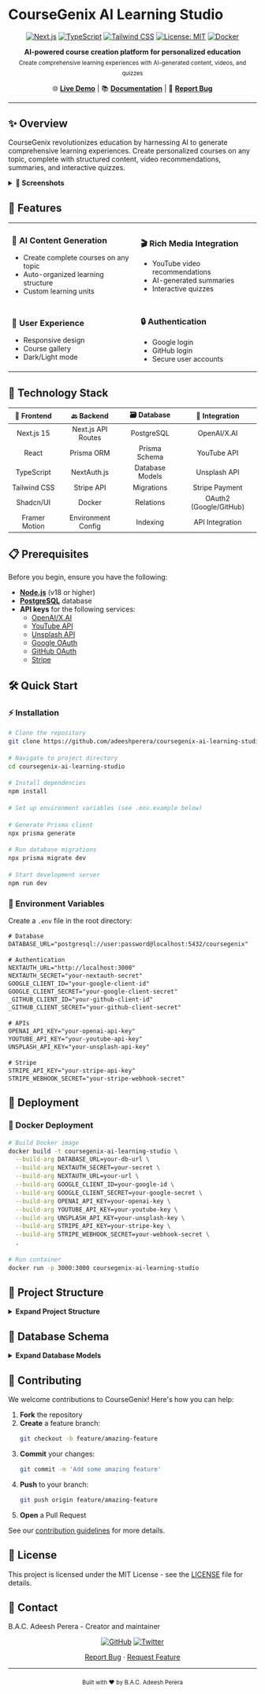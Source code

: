 # CourseGenix AI Learning Studio

<div align="center">

[![Next.js](https://img.shields.io/badge/Next.js-15-000000?style=for-the-badge&logo=next.js&logoColor=white)](https://nextjs.org/)
[![TypeScript](https://img.shields.io/badge/TypeScript-007ACC?style=for-the-badge&logo=typescript&logoColor=white)](https://www.typescriptlang.org/)
[![Tailwind CSS](https://img.shields.io/badge/Tailwind_CSS-38B2AC?style=for-the-badge&logo=tailwind-css&logoColor=white)](https://tailwindcss.com/)
[![License: MIT](https://img.shields.io/badge/License-MIT-yellow.svg?style=for-the-badge)](https://opensource.org/licenses/MIT)
[![Docker](https://img.shields.io/badge/Docker-2496ED?style=for-the-badge&logo=docker&logoColor=white)](https://www.docker.com/)

</div>

<p align="center">
  <b>AI-powered course creation platform for personalized education</b><br>
  <sub>Create comprehensive learning experiences with AI-generated content, videos, and quizzes</sub>
</p>

<div align="center">
  
🌐 **[Live Demo](https://app.coursegenix.me/)** | 📚 **[Documentation](https://github.com/adeeshperera/coursegenix-ai-learning-studio)** | 🐞 **[Report Bug](https://github.com/adeeshperera/coursegenix-ai-learning-studio/issues)**

</div>

---

## ✨ Overview

CourseGenix revolutionizes education by harnessing AI to generate comprehensive learning experiences. Create personalized courses on any topic, complete with structured content, video recommendations, summaries, and interactive quizzes.

<details>
<summary><b>📸 Screenshots</b></summary>
<br>
<img src="coursegenix-ai-learning-studio/public/Screenshot - CourseGenix AI Learning Studio.png" alt="CourseGenix AI Learning Studio Screenshot" width="800" />
</details>

## 🚀 Features

<table>
  <tr>
    <td>
      <h3>🧠 AI Content Generation</h3>
      <ul>
        <li>Create complete courses on any topic</li>
        <li>Auto-organized learning structure</li>
        <li>Custom learning units</li>
      </ul>
    </td>
    <td>
      <h3>🎬 Rich Media Integration</h3>
      <ul>
        <li>YouTube video recommendations</li>
        <li>AI-generated summaries</li>
        <li>Interactive quizzes</li>
      </ul>
    </td>
  </tr>
  <tr>
    <td>
      <h3>📱 User Experience</h3>
      <ul>
        <li>Responsive design</li>
        <li>Course gallery</li>
        <li>Dark/Light mode</li>
      </ul>
    </td>
    <td>
      <h3>🔒 Authentication</h3>
      <ul>
        <li>Google login</li>
        <li>GitHub login</li>
        <li>Secure user accounts</li>
      </ul>
    </td>
  </tr>
</table>

## 🧠 Technology Stack

<div align="center">

| 🔧 **Frontend**  | 🔙 **Backend** | 🗃️ **Database** | 🔌 **Integration** |
|:---------------:|:-------------:|:---------------:|:------------------:|
| Next.js 15      | Next.js API Routes | PostgreSQL   | OpenAI/X.AI        |
| React           | Prisma ORM     | Prisma Schema   | YouTube API        |
| TypeScript      | NextAuth.js    | Database Models | Unsplash API       |
| Tailwind CSS    | Stripe API     | Migrations      | Stripe Payment     |
| Shadcn/UI       | Docker         | Relations       | OAuth2 (Google/GitHub) |
| Framer Motion   | Environment Config | Indexing    | API Integration    |

</div>

## 📋 Prerequisites

Before you begin, ensure you have the following:

- **[Node.js](https://nodejs.org/)** (v18 or higher)
- **[PostgreSQL](https://www.postgresql.org/)** database
- **API keys** for the following services:
  - [OpenAI/X.AI](https://platform.openai.com/)
  - [YouTube API](https://developers.google.com/youtube/v3)
  - [Unsplash API](https://unsplash.com/developers)
  - [Google OAuth](https://console.cloud.google.com/)
  - [GitHub OAuth](https://github.com/settings/developers)
  - [Stripe](https://stripe.com/)

## 🛠️ Quick Start

### ⚡ Installation

```bash
# Clone the repository
git clone https://github.com/adeeshperera/coursegenix-ai-learning-studio.git

# Navigate to project directory
cd coursegenix-ai-learning-studio

# Install dependencies
npm install

# Set up environment variables (see .env.example below)

# Generate Prisma client
npx prisma generate

# Run database migrations
npx prisma migrate dev

# Start development server
npm run dev
```

### 📝 Environment Variables

Create a `.env` file in the root directory:

```env
# Database
DATABASE_URL="postgresql://user:password@localhost:5432/coursegenix"

# Authentication
NEXTAUTH_URL="http://localhost:3000"
NEXTAUTH_SECRET="your-nextauth-secret"
GOOGLE_CLIENT_ID="your-google-client-id"
GOOGLE_CLIENT_SECRET="your-google-client-secret"
_GITHUB_CLIENT_ID="your-github-client-id"
_GITHUB_CLIENT_SECRET="your-github-client-secret"

# APIs
OPENAI_API_KEY="your-openai-api-key"
YOUTUBE_API_KEY="your-youtube-api-key"
UNSPLASH_API_KEY="your-unsplash-api-key"

# Stripe
STRIPE_API_KEY="your-stripe-api-key"
STRIPE_WEBHOOK_SECRET="your-stripe-webhook-secret"
```

## 🚢 Deployment

### 🐳 Docker Deployment

```bash
# Build Docker image
docker build -t coursegenix-ai-learning-studio \
  --build-arg DATABASE_URL=your-db-url \
  --build-arg NEXTAUTH_SECRET=your-secret \
  --build-arg NEXTAUTH_URL=your-url \
  --build-arg GOOGLE_CLIENT_ID=your-google-id \
  --build-arg GOOGLE_CLIENT_SECRET=your-google-secret \
  --build-arg OPENAI_API_KEY=your-openai-key \
  --build-arg YOUTUBE_API_KEY=your-youtube-key \
  --build-arg UNSPLASH_API_KEY=your-unsplash-key \
  --build-arg STRIPE_API_KEY=your-stripe-key \
  --build-arg STRIPE_WEBHOOK_SECRET=your-webhook-secret \
  .

# Run container
docker run -p 3000:3000 coursegenix-ai-learning-studio
```

## 🧩 Project Structure

<details>
<summary><b>Expand Project Structure</b></summary>

```
coursegenix-ai-learning-studio/
├── components.json       # UI component config
├── Dockerfile            # Docker container setup
├── next.config.js        # Next.js configuration
├── package.json          # Dependencies and scripts
├── prisma/               # Database schema
├── public/               # Static assets
└── src/
    ├── app/              # Next.js routes and pages
    │   ├── api/          # API endpoints
    │   ├── course/       # Course viewer pages
    │   ├── create/       # Course creation pages
    │   ├── gallery/      # Course gallery
    │   └── settings/     # User settings
    ├── components/       # React components
    │   ├── ui/           # UI components (shadcn)
    │   └── ...           # Feature components
    ├── lib/              # Utility functions
    └── validators/       # Input validation
```
</details>

## 💾 Database Schema

<details>
<summary><b>Expand Database Models</b></summary>

CourseGenix uses the following data models:

- **`User`** - User accounts and authentication data
- **`Course`** - Course metadata and relations to units
- **`Unit`** - Course sections/modules grouping related chapters
- **`Chapter`** - Individual lessons with video content and summaries
- **`Question`** - Quiz questions linked to chapters
- **`UserSubscription`** - Premium subscription data and Stripe integration

</details>

## 🤝 Contributing

We welcome contributions to CourseGenix! Here's how you can help:

1. **Fork** the repository
2. **Create** a feature branch:
   ```bash
   git checkout -b feature/amazing-feature
   ```
3. **Commit** your changes:
   ```bash
   git commit -m 'Add some amazing feature'
   ```
4. **Push** to your branch:
   ```bash
   git push origin feature/amazing-feature
   ```
5. **Open** a Pull Request

See our [contribution guidelines](CONTRIBUTING.md) for more details.

## 📄 License

This project is licensed under the MIT License - see the [LICENSE](LICENSE) file for details.

## 📧 Contact

B.A.C. Adeesh Perera - Creator and maintainer

<div align="center">

[![GitHub](https://img.shields.io/badge/GitHub-100000?style=for-the-badge&logo=github&logoColor=white)](https://github.com/adeeshperera)
[![Twitter](https://img.shields.io/badge/Twitter-1DA1F2?style=for-the-badge&logo=twitter&logoColor=white)](https://twitter.com/adeeshperera)

[Report Bug](https://github.com/adeeshperera/coursegenix-ai-learning-studio/issues) · [Request Feature](https://github.com/adeeshperera/coursegenix-ai-learning-studio/issues)

</div>

---

<div align="center">
  <sub>Built with ❤️ by B.A.C. Adeesh Perera</sub>
</div>

